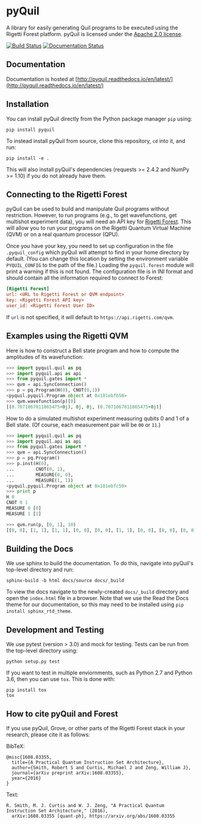# pyQuil

A library for easily generating Quil programs to be executed using the Rigetti Forest platform.
pyQuil is licensed under the [Apache 2.0 license](https://github.com/rigetticomputing/pyQuil/blob/master/LICENSE).

[![Build Status](https://semaphoreci.com/api/v1/rigetti/pyquil/branches/master/badge.svg)](https://semaphoreci.com/rigetti/pyquil)
[![Documentation Status](https://readthedocs.org/projects/pyquil/badge/?version=latest)](http://pyquil.readthedocs.io/en/latest/?badge=latest)

## Documentation

Documentation is hosted at [http://pyquil.readthedocs.io/en/latest/](http://pyquil.readthedocs.io/en/latest/)

## Installation

You can install pyQuil directly from the Python package manager `pip` using:
```
pip install pyquil
```

To instead install pyQuil from source, clone this repository, `cd` into it, and run:
```
pip install -e .
```

This will also install pyQuil's dependencies (requests >= 2.4.2 and NumPy >= 1.10)
if you do not already have them.

## Connecting to the Rigetti Forest

pyQuil can be used to build and manipulate Quil programs without restriction. However, to run
programs (e.g., to get wavefunctions, get multishot experiment data), you will need an API key
for [Rigetti Forest](http://forest.rigetti.com). This will allow you to run your programs on the
Rigetti Quantum Virtual Machine (QVM) or on a real quantum processor (QPU).

Once you have your key, you need to set up configuration in the file `.pyquil_config` which
pyQuil will attempt to find in your home directory by default. (You can change this location by setting the
environment variable `PYQUIL_CONFIG` to the path of the file.) Loading the `pyquil.forest` module
will print a warning if this is not found. The configuration file is in INI format and should
contain all the information required to connect to Forest:

```ini
[Rigetti Forest]
url: <URL to Rigetti Forest or QVM endpoint>
key: <Rigetti Forest API key>
user_id: <Rigetti Forest User ID>
```

If `url` is not specified, it will default to `https://api.rigetti.com/qvm`.

## Examples using the Rigetti QVM

Here is how to construct a Bell state program and how to compute the amplitudes of its wavefunction:

```python
>>> import pyquil.quil as pq
>>> import pyquil.api as api
>>> from pyquil.gates import *
>>> qvm = api.SyncConnection()
>>> p = pq.Program(H(0), CNOT(0,1))
<pyquil.pyquil.Program object at 0x101ebfb50>
>>> qvm.wavefunction(p)[0]
[(0.7071067811865475+0j), 0j, 0j, (0.7071067811865475+0j)]
```

How to do a simulated multishot experiment measuring qubits 0 and 1 of a Bell state. (Of course,
each measurement pair will be `00` or `11`.)

```python
>>> import pyquil.quil as pq
>>> import pyquil.api as api
>>> from pyquil.gates import *
>>> qvm = api.SyncConnection()
>>> p = pq.Program()
>>> p.inst(H(0),
...        CNOT(0, 1),
...        MEASURE(0, 0),
...        MEASURE(1, 1))
<pyquil.pyquil.Program object at 0x101ebfc50>
>>> print p
H 0
CNOT 0 1
MEASURE 0 [0]
MEASURE 1 [1]

>>> qvm.run(p, [0, 1], 10)
[[0, 0], [1, 1], [1, 1], [0, 0], [0, 0], [1, 1], [0, 0], [0, 0], [0, 0], [0, 0]]
```

## Building the Docs

We use sphinx to build the documentation. To do this, navigate into pyQuil's top-level directory and run:

```
sphinx-build -b html docs/source docs/_build
```
To view the docs navigate to the newly-created `docs/_build` directory and open
the `index.html` file in a browser. Note that we use the Read the Docs theme for
our documentation, so this may need to be installed using `pip install sphinx_rtd_theme`.

## Development and Testing

We use pytest (version > 3.0) and mock for testing. Tests can be run from the top-level directory using:
```
python setup.py test
```
If you want to test in multiple enviornments, such as Python 2.7 and Python 3.6, then you can use `tox`. This is done with:
```
pip install tox
tox
```

## How to cite pyQuil and Forest

If you use pyQuil, Grove, or other parts of the Rigetti Forest stack in your research, please cite it as follows:

BibTeX:
```
@misc{1608.03355,
  title={A Practical Quantum Instruction Set Architecture},
  author={Smith, Robert S and Curtis, Michael J and Zeng, William J},
  journal={arXiv preprint arXiv:1608.03355},
  year={2016}
}
```

Text:
```
R. Smith, M. J. Curtis and W. J. Zeng, "A Practical Quantum Instruction Set Architecture," (2016), 
  arXiv:1608.03355 [quant-ph], https://arxiv.org/abs/1608.03355
```

